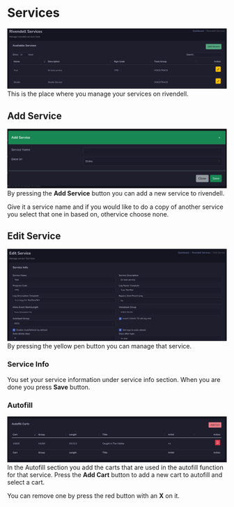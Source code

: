 # Services
![Screenshot](img/rivservices.png)
This is the place where you manage your services on rivendell.

## Add Service
![Screenshot](img/addservice.png)
By pressing the **Add Service** button you can add a new service to rivendell.

Give it a service name and if you would like to do a copy of another service you select that one in based on, othervice choose none.

## Edit Service
![Screenshot](img/editservice.png)
By pressing the yellow pen button you can manage that service.

### Service Info
You set your service information under service info section. When you are done you press **Save** button.

### Autofill
![Screenshot](img/autofill.png)
In the Autofill section you add the carts that are used in the autofill function for that service. Press the **Add Cart** button to add a new cart to autofill and select a cart.

You can remove one by press the red button with an **X** on it.